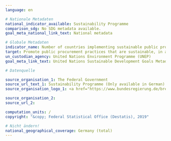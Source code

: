 ```yaml
---
language: en

# Nationale Metadaten
national_indicator_available: Sustainability Programme
comparison_sdg: No SDG metadata available.
goal_meta_national_link_text: National metadata

# Globale Metadaten
indicator_name: Number of countries implementing sustainable public procurement policies and action plans
target: Promote public procurement practices that are sustainable, in accordance with national policies and priorities
un_custodian_agency: United Nations Environment Programme (UNEP)
goal_meta_link_text: United Nations Sustainable Development Goals Metadata

# Datenquelle

source_organisation_1: The Federal Government
source_url_text_1: Sustainability Programme (Only available in German)
source_organisation_logo_1: <a href="https://www.bundesregierung.de/breg-de"><img src="https://g205sdgs.github.io/sdg-indicators/public/LogosEn/bundesregierung.png" alt="Logo Federal Government" /></a>

source_organisation_2:
source_url_2:

computation_units: /
copyright: "&copy; Federal Statistical Office (Destatis), 2019"

# Nicht ändern!
national_geographical_coverage: Germany (total)
---
```

